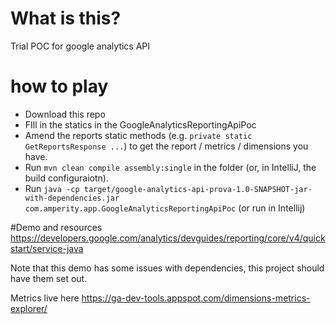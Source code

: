 # What is this?
Trial POC for google analytics API

# how to play
- Download this repo
- FIll in the statics in the GoogleAnalyticsReportingApiPoc
- Amend the reports static methods (e.g. `private static GetReportsResponse ...`)  to get the report / metrics / dimensions you have.
- Run `mvn clean compile assembly:single` in the folder (or, in IntelliJ, the build configuraiotn).
- Run `java -cp target/google-analytics-api-prova-1.0-SNAPSHOT-jar-with-dependencies.jar com.amperity.app.GoogleAnalyticsReportingApiPoc` (or run in Intellij)

#Demo and resources
https://developers.google.com/analytics/devguides/reporting/core/v4/quickstart/service-java

Note that this demo has some issues with dependencies, this project should have them set out. 

Metrics live here https://ga-dev-tools.appspot.com/dimensions-metrics-explorer/



